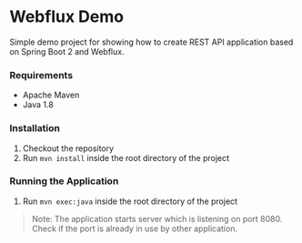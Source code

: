 # Webflux Demo

Simple demo project for showing how to create REST API application based on Spring 
Boot 2 and Webflux.

### Requirements
- Apache Maven
- Java 1.8

### Installation
1. Checkout the repository
2. Run `mvn install` inside the root directory of the project

### Running the Application
1. Run `mvn exec:java` inside the root directory of the project

> Note: The application starts server which is listening on port 8080. Check if 
the port is already in use by other application.
